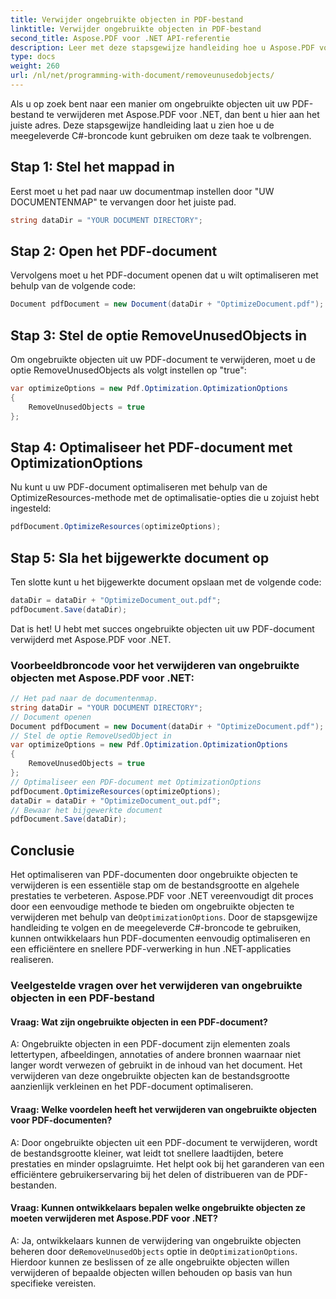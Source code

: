```yaml
---
title: Verwijder ongebruikte objecten in PDF-bestand
linktitle: Verwijder ongebruikte objecten in PDF-bestand
second_title: Aspose.PDF voor .NET API-referentie
description: Leer met deze stapsgewijze handleiding hoe u Aspose.PDF voor .NET kunt gebruiken om ongebruikte objecten uit een PDF-bestand te verwijderen.
type: docs
weight: 260
url: /nl/net/programming-with-document/removeunusedobjects/
---
```

Als u op zoek bent naar een manier om ongebruikte objecten uit uw PDF-bestand te verwijderen met Aspose.PDF voor .NET, dan bent u hier aan het juiste adres. Deze stapsgewijze handleiding laat u zien hoe u de meegeleverde C#-broncode kunt gebruiken om deze taak te volbrengen.

## Stap 1: Stel het mappad in

Eerst moet u het pad naar uw documentmap instellen door "UW DOCUMENTENMAP" te vervangen door het juiste pad.

```csharp
string dataDir = "YOUR DOCUMENT DIRECTORY";
```

## Stap 2: Open het PDF-document

Vervolgens moet u het PDF-document openen dat u wilt optimaliseren met behulp van de volgende code:

```csharp
Document pdfDocument = new Document(dataDir + "OptimizeDocument.pdf");
```

## Stap 3: Stel de optie RemoveUnusedObjects in

Om ongebruikte objecten uit uw PDF-document te verwijderen, moet u de optie RemoveUnusedObjects als volgt instellen op "true":

```csharp
var optimizeOptions = new Pdf.Optimization.OptimizationOptions
{
	RemoveUnusedObjects = true
};
```

## Stap 4: Optimaliseer het PDF-document met OptimizationOptions

Nu kunt u uw PDF-document optimaliseren met behulp van de OptimizeResources-methode met de optimalisatie-opties die u zojuist hebt ingesteld:

```csharp
pdfDocument.OptimizeResources(optimizeOptions);
```

## Stap 5: Sla het bijgewerkte document op

Ten slotte kunt u het bijgewerkte document opslaan met de volgende code:

```csharp
dataDir = dataDir + "OptimizeDocument_out.pdf";
pdfDocument.Save(dataDir);
```

Dat is het! U hebt met succes ongebruikte objecten uit uw PDF-document verwijderd met Aspose.PDF voor .NET.

### Voorbeeldbroncode voor het verwijderen van ongebruikte objecten met Aspose.PDF voor .NET:

```csharp
// Het pad naar de documentenmap.
string dataDir = "YOUR DOCUMENT DIRECTORY";
// Document openen
Document pdfDocument = new Document(dataDir + "OptimizeDocument.pdf");
// Stel de optie RemoveUsedObject in
var optimizeOptions = new Pdf.Optimization.OptimizationOptions
{
	RemoveUnusedObjects = true
};
// Optimaliseer een PDF-document met OptimizationOptions
pdfDocument.OptimizeResources(optimizeOptions);
dataDir = dataDir + "OptimizeDocument_out.pdf";
// Bewaar het bijgewerkte document
pdfDocument.Save(dataDir);
```

## Conclusie

 Het optimaliseren van PDF-documenten door ongebruikte objecten te verwijderen is een essentiële stap om de bestandsgrootte en algehele prestaties te verbeteren. Aspose.PDF voor .NET vereenvoudigt dit proces door een eenvoudige methode te bieden om ongebruikte objecten te verwijderen met behulp van de`OptimizationOptions`. Door de stapsgewijze handleiding te volgen en de meegeleverde C#-broncode te gebruiken, kunnen ontwikkelaars hun PDF-documenten eenvoudig optimaliseren en een efficiëntere en snellere PDF-verwerking in hun .NET-applicaties realiseren.

### Veelgestelde vragen over het verwijderen van ongebruikte objecten in een PDF-bestand

#### Vraag: Wat zijn ongebruikte objecten in een PDF-document?

A: Ongebruikte objecten in een PDF-document zijn elementen zoals lettertypen, afbeeldingen, annotaties of andere bronnen waarnaar niet langer wordt verwezen of gebruikt in de inhoud van het document. Het verwijderen van deze ongebruikte objecten kan de bestandsgrootte aanzienlijk verkleinen en het PDF-document optimaliseren.

#### Vraag: Welke voordelen heeft het verwijderen van ongebruikte objecten voor PDF-documenten?

A: Door ongebruikte objecten uit een PDF-document te verwijderen, wordt de bestandsgrootte kleiner, wat leidt tot snellere laadtijden, betere prestaties en minder opslagruimte. Het helpt ook bij het garanderen van een efficiëntere gebruikerservaring bij het delen of distribueren van de PDF-bestanden.

#### Vraag: Kunnen ontwikkelaars bepalen welke ongebruikte objecten ze moeten verwijderen met Aspose.PDF voor .NET?

 A: Ja, ontwikkelaars kunnen de verwijdering van ongebruikte objecten beheren door de`RemoveUnusedObjects` optie in de`OptimizationOptions`. Hierdoor kunnen ze beslissen of ze alle ongebruikte objecten willen verwijderen of bepaalde objecten willen behouden op basis van hun specifieke vereisten.